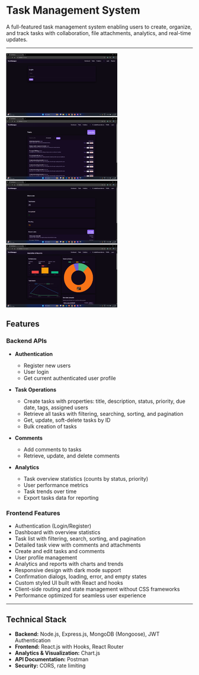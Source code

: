 # Task Management System

A full-featured task management system enabling users to create, organize, and track tasks with collaboration, file attachments, analytics, and real-time updates.

---

<img src="https://github.com/neteshkumarsharma/task-manager/blob/479dab1a455466ad1808ef5723a2f372f029a8db/Screenshot%20(11).png" width="300" />  <img src="https://github.com/neteshkumarsharma/task-manager/blob/7ec2a89f501da9660a3a56f814520acad72782cc/Screenshot%20(13).png" width="300" />
<img src="https://github.com/neteshkumarsharma/task-manager/blob/7ec2a89f501da9660a3a56f814520acad72782cc/Screenshot%20(12).png" width="300" />  <img src="https://github.com/neteshkumarsharma/task-manager/blob/7ec2a89f501da9660a3a56f814520acad72782cc/Screenshot%20(14).png" width="300" />




## Features

### Backend APIs

- **Authentication**
  - Register new users
  - User login
  - Get current authenticated user profile

- **Task Operations**
  - Create tasks with properties: title, description, status, priority, due date, tags, assigned users
  - Retrieve all tasks with filtering, searching, sorting, and pagination
  - Get, update, soft-delete tasks by ID
  - Bulk creation of tasks

- **Comments**
  - Add comments to tasks
  - Retrieve, update, and delete comments

- **Analytics**
  - Task overview statistics (counts by status, priority)
  - User performance metrics
  - Task trends over time
  - Export tasks data for reporting

### Frontend Features

- Authentication (Login/Register)
- Dashboard with overview statistics
- Task list with filtering, search, sorting, and pagination
- Detailed task view with comments and attachments
- Create and edit tasks and comments
- User profile management
- Analytics and reports with charts and trends
- Responsive design with dark mode support
- Confirmation dialogs, loading, error, and empty states
- Custom styled UI built with React and hooks
- Client-side routing and state management without CSS frameworks
- Performance optimized for seamless user experience

---

## Technical Stack

- **Backend:** Node.js, Express.js, MongoDB (Mongoose), JWT Authentication
- **Frontend:** React.js with Hooks, React Router
- **Analytics & Visualization:** Chart.js
- **API Documentation:** Postman
- **Security:** CORS, rate limiting
